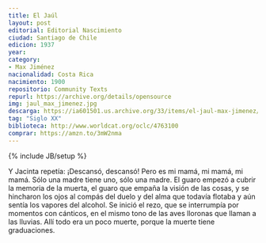 ```yaml
---
title: El Jaúl 
layout: post
editorial: Editorial Nascimiento
ciudad: Santiago de Chile
edicion: 1937
year: 
category:
- Max Jiménez 
nacionalidad: Costa Rica
nacimiento: 1900
repositorio: Community Texts
repurl: https://archive.org/details/opensource
img: jaul_max_jimenez.jpg
descarga: https://ia601501.us.archive.org/33/items/el-jaul-max-jimenez/El%20Jau%CC%81l%20-%20Max%20Jimenez.pdf
tag: "Siglo XX"
biblioteca: http://www.worldcat.org/oclc/4763100
comprar: https://amzn.to/3mW2nma
---
```

{% include JB/setup %}

Y Jacinta repetía: ¡Descansó, descansó! Pero es mi mamá, mi mamá, mi mamá. Sólo una madre tiene uno, sólo una madre.
El guaro empezó a cubrir la memoria de la muerta, el guaro que empaña la visión de las cosas, y se hincharon los ojos al compás del duelo y del alma que todavía flotaba y aún sentía los vapores del alcohol.
Se inició el rezo, que se interrumpía por momentos con cánticos, en el mismo tono de las aves lloronas que llaman a las lluvias.
Allí todo era un poco muerte, porque la muerte tiene graduaciones.


